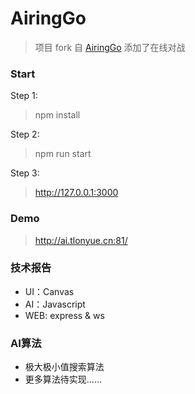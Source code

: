 # AiringGo

> 项目 fork 自 [AiringGo](https://github.com/airingursb/AiringGo)
添加了在线对战

### Start
Step 1:
> npm install

Step 2:
> npm run start

Step 3:
> http://127.0.0.1:3000

### Demo
> http://ai.tlonyue.cn:81/

### 技术报告
- UI：Canvas
- AI：Javascript
- WEB: express & ws

### AI算法
- 极大极小值搜索算法
- 更多算法待实现……
